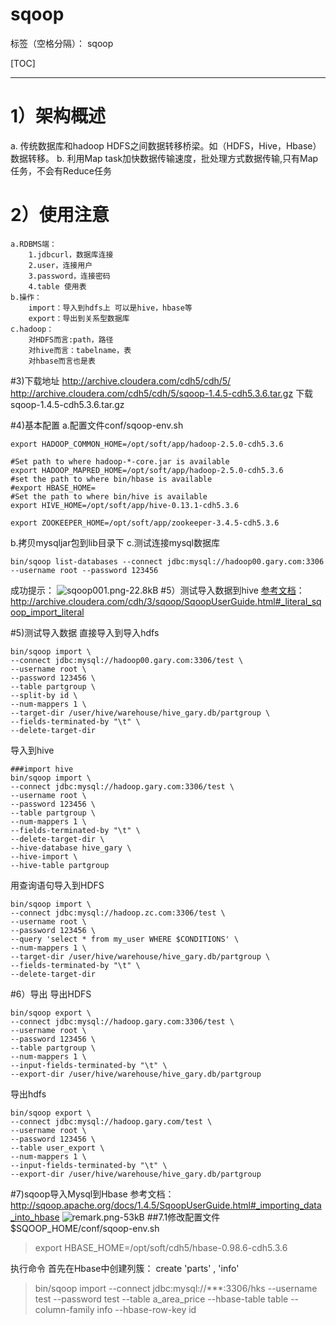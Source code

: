 # sqoop

标签（空格分隔）： sqoop
    
[TOC]

---

# 1）架构概述
  a. 传统数据库和hadoop HDFS之间数据转移桥梁。如（HDFS，Hive，Hbase）数据转移。
  b. 利用Map task加快数据传输速度，批处理方式数据传输,只有Map任务，不会有Reduce任务
# 2）使用注意
    a.RDBMS端：
        1.jdbcurl，数据库连接
        2.user，连接用户
        3.password，连接密码
        4.table 使用表
    b.操作： 
        import：导入到hdfs上 可以是hive，hbase等
        export：导出到关系型数据库
    c.hadoop： 
        对HDFS而言:path，路径
        对hive而言：tabelname，表
        对hbase而言也是表
        
#3)下载地址
http://archive.cloudera.com/cdh5/cdh/5/
http://archive.cloudera.com/cdh5/cdh/5/sqoop-1.4.5-cdh5.3.6.tar.gz
下载sqoop-1.4.5-cdh5.3.6.tar.gz

#4)基本配置
    a.配置文件conf/sqoop-env.sh
```
export HADOOP_COMMON_HOME=/opt/soft/app/hadoop-2.5.0-cdh5.3.6

#Set path to where hadoop-*-core.jar is available
export HADOOP_MAPRED_HOME=/opt/soft/app/hadoop-2.5.0-cdh5.3.6
#set the path to where bin/hbase is available
#export HBASE_HOME=
#Set the path to where bin/hive is available
export HIVE_HOME=/opt/soft/app/hive-0.13.1-cdh5.3.6

export ZOOKEEPER_HOME=/opt/soft/app/zookeeper-3.4.5-cdh5.3.6
```
   b.拷贝mysqljar包到lib目录下
   c.测试连接mysql数据库
```
bin/sqoop list-databases --connect jdbc:mysql://hadoop00.gary.com:3306 --username root --password 123456
```
成功提示：
![sqoop001.png-22.8kB][1]
#5）测试导入数据到hive
[参考文档][2]： http://archive.cloudera.com/cdh/3/sqoop/SqoopUserGuide.html#_literal_sqoop_import_literal 

#5)测试导入数据
直接导入到导入hdfs
```
bin/sqoop import \
--connect jdbc:mysql://hadoop00.gary.com:3306/test \
--username root \
--password 123456 \
--table partgroup \
--split-by id \
--num-mappers 1 \
--target-dir /user/hive/warehouse/hive_gary.db/partgroup \
--fields-terminated-by "\t" \
--delete-target-dir 
```
导入到hive
```
###import hive
bin/sqoop import \
--connect jdbc:mysql://hadoop.gary.com:3306/test \
--username root \
--password 123456 \
--table partgroup \
--num-mappers 1 \
--fields-terminated-by "\t" \
--delete-target-dir \
--hive-database hive_gary \
--hive-import \
--hive-table partgroup
```
用查询语句导入到HDFS
```
bin/sqoop import \
--connect jdbc:mysql://hadoop.zc.com:3306/test \
--username root \
--password 123456 \
--query 'select * from my_user WHERE $CONDITIONS' \
--num-mappers 1 \
--target-dir /user/hive/warehouse/hive_gary.db/partgroup \
--fields-terminated-by "\t" \
--delete-target-dir 
```
#6）导出
导出HDFS
```
bin/sqoop export \
--connect jdbc:mysql://hadoop.gary.com:3306/test \
--username root \
--password 123456 \
--table partgroup \
--num-mappers 1 \
--input-fields-terminated-by "\t" \
--export-dir /user/hive/warehouse/hive_gary.db/partgroup
```
导出hdfs
```
bin/sqoop export \
--connect jdbc:mysql://hadoop.gary.com/test \
--username root \
--password 123456 \
--table user_export \
--num-mappers 1 \
--input-fields-terminated-by "\t" \
--export-dir /user/hive/warehouse/hive_gary.db/partgroup
```

#7)sqoop导入Mysql到Hbase
参考文档：http://sqoop.apache.org/docs/1.4.5/SqoopUserGuide.html#_importing_data_into_hbase
![remark.png-53kB][3]
##7.1修改配置文件$SQOOP_HOME/conf/sqoop-env.sh
> export HBASE_HOME=/opt/soft/cdh5/hbase-0.98.6-cdh5.3.6

执行命令
首先在Hbase中创建列簇： create 'parts' , 'info'
> bin/sqoop import --connect jdbc:mysql://***:3306/hks --username test --password test --table a_area_price --hbase-table table --column-family info --hbase-row-key id

  [1]: http://static.zybuluo.com/Great-Chinese/tiiybgsx792atjjzoonnr74k/sqoop001.png
  [2]: http://archive.cloudera.com/cdh/3/sqoop/SqoopUserGuide.html#_literal_sqoop_import_literal
  [3]: http://static.zybuluo.com/Great-Chinese/ix886haf221zalf75cke30dv/remark.png
